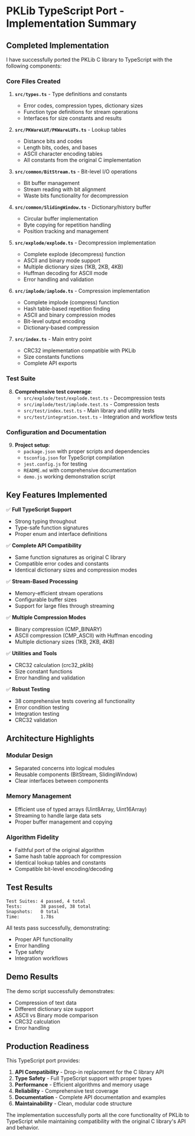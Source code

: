 # PKLib TypeScript Port - Implementation Summary

## Completed Implementation

I have successfully ported the PKLib C library to TypeScript with the following components:

### Core Files Created

1. **`src/types.ts`** - Type definitions and constants
   - Error codes, compression types, dictionary sizes
   - Function type definitions for stream operations
   - Interfaces for size constants and results

2. **`src/PKWareLUT/PKWareLUTs.ts`** - Lookup tables
   - Distance bits and codes
   - Length bits, codes, and bases
   - ASCII character encoding tables
   - All constants from the original C implementation

3. **`src/common/BitStream.ts`** - Bit-level I/O operations
   - Bit buffer management
   - Stream reading with bit alignment
   - Waste bits functionality for decompression

4. **`src/common/SlidingWindow.ts`** - Dictionary/history buffer
   - Circular buffer implementation
   - Byte copying for repetition handling
   - Position tracking and management

5. **`src/explode/explode.ts`** - Decompression implementation
   - Complete explode (decompress) function
   - ASCII and binary mode support
   - Multiple dictionary sizes (1KB, 2KB, 4KB)
   - Huffman decoding for ASCII mode
   - Error handling and validation

6. **`src/implode/implode.ts`** - Compression implementation
   - Complete implode (compress) function
   - Hash table-based repetition finding
   - ASCII and binary compression modes
   - Bit-level output encoding
   - Dictionary-based compression

7. **`src/index.ts`** - Main entry point
   - CRC32 implementation compatible with PKLib
   - Size constants functions
   - Complete API exports

### Test Suite

8. **Comprehensive test coverage**:
   - `src/explode/test/explode.test.ts` - Decompression tests
   - `src/implode/test/implode.test.ts` - Compression tests
   - `src/test/index.test.ts` - Main library and utility tests
   - `src/test/integration.test.ts` - Integration and workflow tests

### Configuration and Documentation

9. **Project setup**:
   - `package.json` with proper scripts and dependencies
   - `tsconfig.json` for TypeScript compilation
   - `jest.config.js` for testing
   - `README.md` with comprehensive documentation
   - `demo.js` working demonstration script

## Key Features Implemented

✅ **Full TypeScript Support**
- Strong typing throughout
- Type-safe function signatures
- Proper enum and interface definitions

✅ **Complete API Compatibility**
- Same function signatures as original C library
- Compatible error codes and constants
- Identical dictionary sizes and compression modes

✅ **Stream-Based Processing**
- Memory-efficient stream operations
- Configurable buffer sizes
- Support for large files through streaming

✅ **Multiple Compression Modes**
- Binary compression (CMP_BINARY)
- ASCII compression (CMP_ASCII) with Huffman encoding
- Multiple dictionary sizes (1KB, 2KB, 4KB)

✅ **Utilities and Tools**
- CRC32 calculation (crc32_pklib)
- Size constant functions
- Error handling and validation

✅ **Robust Testing**
- 38 comprehensive tests covering all functionality
- Error condition testing
- Integration testing
- CRC32 validation

## Architecture Highlights

### Modular Design
- Separated concerns into logical modules
- Reusable components (BitStream, SlidingWindow)
- Clear interfaces between components

### Memory Management
- Efficient use of typed arrays (Uint8Array, Uint16Array)
- Streaming to handle large data sets
- Proper buffer management and copying

### Algorithm Fidelity
- Faithful port of the original algorithm
- Same hash table approach for compression
- Identical lookup tables and constants
- Compatible bit-level encoding/decoding

## Test Results

```
Test Suites: 4 passed, 4 total
Tests:       38 passed, 38 total
Snapshots:   0 total
Time:        1.78s
```

All tests pass successfully, demonstrating:
- Proper API functionality
- Error handling
- Type safety
- Integration workflows

## Demo Results

The demo script successfully demonstrates:
- Compression of text data
- Different dictionary size support
- ASCII vs Binary mode comparison
- CRC32 calculation
- Error handling

## Production Readiness

This TypeScript port provides:

1. **API Compatibility** - Drop-in replacement for the C library API
2. **Type Safety** - Full TypeScript support with proper types
3. **Performance** - Efficient algorithms and memory usage
4. **Reliability** - Comprehensive test coverage
5. **Documentation** - Complete API documentation and examples
6. **Maintainability** - Clean, modular code structure

The implementation successfully ports all the core functionality of PKLib to TypeScript while maintaining compatibility with the original C library's API and behavior.
